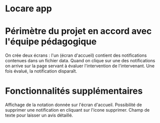 Locare app
=================================

Périmètre du projet en accord avec l'équipe pédagogique
=================================
On crée deux écrans : l'un (écran d'accueil) contient des notifications contenues dans un fichier data. Quand on clique sur une des notifications on arrive sur la page servant à évaluer l'intervention de l'intervenant. Une fois évalué, la notification disparaît.

Fonctionnalités supplémentaires
=================================
Affichage de la notation donnée sur l'écran d'accueil.
Possibilité de supprimer une notification en cliquant sur l'icone supprimer.
Champ de texte pour laisser un avis détaillé.
